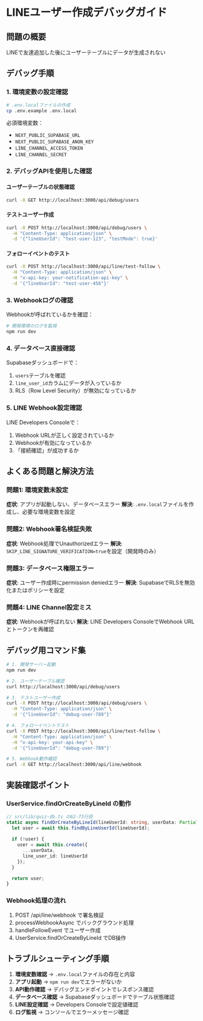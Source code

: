 # LINEユーザー作成デバッグガイド

## 問題の概要
LINEで友達追加した後にユーザーテーブルにデータが生成されない

## デバッグ手順

### 1. 環境変数の設定確認
```bash
# .env.localファイルの作成
cp .env.example .env.local
```

必須環境変数：
- `NEXT_PUBLIC_SUPABASE_URL`
- `NEXT_PUBLIC_SUPABASE_ANON_KEY` 
- `LINE_CHANNEL_ACCESS_TOKEN`
- `LINE_CHANNEL_SECRET`

### 2. デバッグAPIを使用した確認

#### ユーザーテーブルの状態確認
```bash
curl -X GET http://localhost:3000/api/debug/users
```

#### テストユーザー作成
```bash
curl -X POST http://localhost:3000/api/debug/users \
  -H "Content-Type: application/json" \
  -d '{"lineUserId": "test-user-123", "testMode": true}'
```

#### フォローイベントのテスト
```bash
curl -X POST http://localhost:3000/api/line/test-follow \
  -H "Content-Type: application/json" \
  -H "x-api-key: your-notification-api-key" \
  -d '{"lineUserId": "test-user-456"}'
```

### 3. Webhookログの確認

Webhookが呼ばれているかを確認：
```bash
# 開発環境のログを監視
npm run dev
```

### 4. データベース直接確認

Supabaseダッシュボードで：
1. `users`テーブルを確認
2. `line_user_id`カラムにデータが入っているか
3. RLS（Row Level Security）が無効になっているか

### 5. LINE Webhook設定確認

LINE Developers Consoleで：
1. Webhook URLが正しく設定されているか
2. Webhookが有効になっているか
3. 「接続確認」が成功するか

## よくある問題と解決方法

### 問題1: 環境変数未設定
**症状**: アプリが起動しない、データベースエラー
**解決**: `.env.local`ファイルを作成し、必要な環境変数を設定

### 問題2: Webhook署名検証失敗
**症状**: Webhook処理でUnauthorizedエラー
**解決**: `SKIP_LINE_SIGNATURE_VERIFICATION=true`を設定（開発時のみ）

### 問題3: データベース権限エラー
**症状**: ユーザー作成時にpermission deniedエラー
**解決**: SupabaseでRLSを無効化またはポリシーを設定

### 問題4: LINE Channel設定ミス
**症状**: Webhookが呼ばれない
**解決**: LINE Developers ConsoleでWebhook URLとトークンを再確認

## デバッグ用コマンド集

```bash
# 1. 開発サーバー起動
npm run dev

# 2. ユーザーテーブル確認
curl http://localhost:3000/api/debug/users

# 3. テストユーザー作成
curl -X POST http://localhost:3000/api/debug/users \
  -H "Content-Type: application/json" \
  -d '{"lineUserId": "debug-user-789"}'

# 4. フォローイベントテスト
curl -X POST http://localhost:3000/api/line/test-follow \
  -H "Content-Type: application/json" \
  -H "x-api-key: your-api-key" \
  -d '{"lineUserId": "debug-user-789"}'

# 5. Webhook動作確認
curl -X GET http://localhost:3000/api/line/webhook
```

## 実装確認ポイント

### UserService.findOrCreateByLineId の動作
```typescript
// src/lib/quiz-db.ts の62-73行目
static async findOrCreateByLineId(lineUserId: string, userData: Partial<User>): Promise<User | null> {
  let user = await this.findByLineUserId(lineUserId);
  
  if (!user) {
    user = await this.create({
      ...userData,
      line_user_id: lineUserId
    });
  }

  return user;
}
```

### Webhook処理の流れ
1. POST /api/line/webhook で署名検証
2. processWebhookAsync でバックグラウンド処理
3. handleFollowEvent でユーザー作成
4. UserService.findOrCreateByLineId でDB操作

## トラブルシューティング手順

1. **環境変数確認** → `.env.local`ファイルの存在と内容
2. **アプリ起動** → `npm run dev`でエラーがないか
3. **API動作確認** → デバッグエンドポイントでレスポンス確認
4. **データベース確認** → Supabaseダッシュボードでテーブル状態確認
5. **LINE設定確認** → Developers Consoleで設定値確認
6. **ログ監視** → コンソールでエラーメッセージ確認